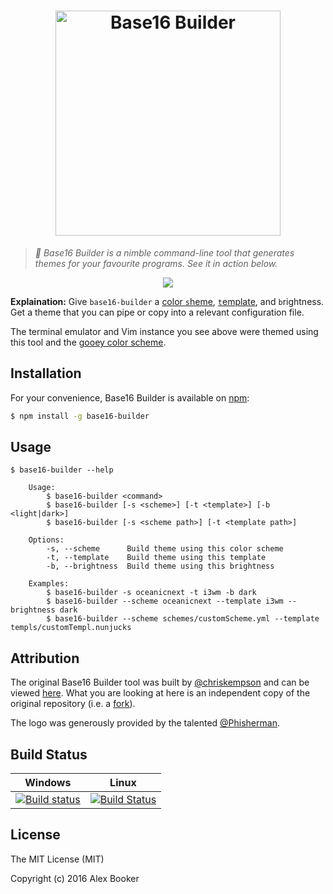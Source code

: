 <h1 align="center">
	<img width="360" src="http://i.imgur.com/1vPwEtQ.png" alt="Base16 Builder">
</h1>

> *:hammer: Base16 Builder is a nimble command-line tool that generates themes for your favourite programs. See it in action below.*

<p align="center">
  <img src="https://i.imgur.com/lAnvpRj.gif">
</p>


**Explaination:** Give `base16-builder` a [color `s`heme](https://github.com/alexbooker/base16-builder/tree/master/db/schemes), [`t`emplate](https://github.com/alexbooker/base16-builder/tree/master/db/templates), and `b`rightness. Get a theme that you can pipe or copy into a relevant configuration file. 

The terminal emulator and Vim instance you see above were themed using this tool and the [gooey color scheme](https://github.com/alexbooker/base16-builder/blob/master/db/schemes/gooey.yml).

## Installation

For your convenience, Base16 Builder is available on [npm](https://www.npmjs.com/package/base16-builder):

```bash
$ npm install -g base16-builder
```

## Usage

```
$ base16-builder --help 

	Usage:
		$ base16-builder <command>
		$ base16-builder [-s <scheme>] [-t <template>] [-b <light|dark>]
		$ base16-builder [-s <scheme path>] [-t <template path>]

	Options:
		-s, --scheme      Build theme using this color scheme
		-t, --template    Build theme using this template
		-b, --brightness  Build theme using this brightness

	Examples:
		$ base16-builder -s oceanicnext -t i3wm -b dark
		$ base16-builder --scheme oceanicnext --template i3wm --brightness dark
		$ base16-builder --scheme schemes/customScheme.yml --template templs/customTempl.nunjucks
```

## Attribution

The original Base16 Builder tool was built by [@chriskempson](https://github.com/chriskempson) and can be viewed [here](https://github.com/chriskempson/base16-builder). What you are looking at here is an independent copy of the original repository (i.e. a [fork](https://www.quora.com/What-does-it-mean-to-fork-on-GitHub)).

The logo was generously provided by the talented [@Phisherman](https://github.com/Phisherman).

## Build Status

| Windows | Linux |
|:------:|:------:|
|[![Build status](https://ci.appveyor.com/api/projects/status/6xckfbsriju345cd?svg=true)](https://ci.appveyor.com/project/alexbooker/base16-builder) | [![Build Status](https://travis-ci.org/alexbooker/base16-builder.svg?branch=master)](https://travis-ci.org/alexbooker/base16-builder) |

## License

The MIT License (MIT)

Copyright (c) 2016 Alex Booker
